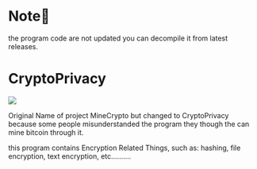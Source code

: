 # Note📝
the program code are not updated you can decompile it from latest releases.

# CryptoPrivacy
<a href="https://en.wikipedia.org/wiki/C_Sharp_%28programming_language%29">
<img src="https://img.shields.io/badge/Language-C%23-blueviolet"  style="margin-right:-5px"><br>
</a>

Original Name of project MineCrypto but changed to CryptoPrivacy because some people misunderstanded the program they though the can mine bitcoin through it.

this program contains Encryption Related Things, such as: hashing, file encryption, text encryption, etc..........
